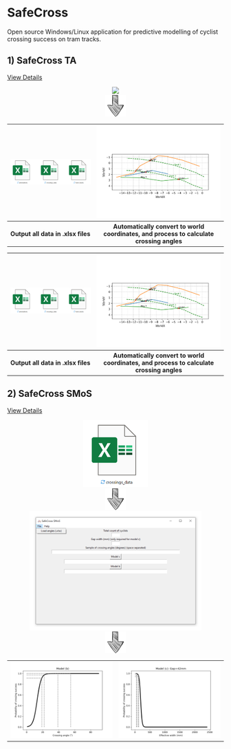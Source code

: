 # SafeCross
Open source Windows/Linux application for predictive modelling of cyclist crossing success on tram tracks.



## **1) SafeCross TA**
[View Details](./trajectory%20annotation)

<div align="center">
    <img src="./images/SafeCross TA.gif" width="400" />
</div>

<div align="center">
    <img src="./images/down-arrow-png-down-arrow-sketch-free-icon-512.png" width="50" />
</div>




<div align="center">
    <table>
        <tr>
            <td><img src="./images/xlsx_files.png" width="400" /></td>
            <td><img src="./trajectory annotation/example output/Sceneplot_WorldCoords.png" width="400" /></td>
        </tr>
        <tr>
            <!-- Add your headings here -->
            <th>Output all data in .xlsx files</th>
            <th>Automatically convert to world coordinates, and process to calculate crossing angles</th>
        </tr>
    </table>
</div>


<div align="center">

<table>
    <tr>
        <td><img src="./images/xlsx_files.png" width="400" /></td>
        <td><img src="./trajectory annotation/example output/Sceneplot_WorldCoords.png" width="400" /></td>
    </tr>
    <tr>
        <!-- Add your headings here -->
        <th>Output all data in .xlsx files</th>
        <th>Automatically convert to world coordinates, and process to calculate crossing angles</th>
    </tr>
</table>

</div>


## **2) SafeCross SMoS**
[View Details](./SMoS)


<div align="center">
    <img src="./images/xlsx_crossings.png" width="150" />
</div>


<div align="center">
    <img src="./images/down-arrow-png-down-arrow-sketch-free-icon-512.png" width="50" />
</div>


<div align="center">
    <img src="./images/SafeCross SMoS.png" width="400" />
</div>



<div align="center">
    <img src="./images/down-arrow-png-down-arrow-sketch-free-icon-512.png" width="50" />
</div>



<div align="center">
<table>
<tr>
    <td><img src="./SMoS/example output/model_b_plot.png" width="400" /></td>
    <td><img src="./SMoS/example output/model_c_plot.png" width="400" /></td>
</tr>
</table>
</div>
